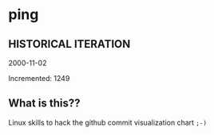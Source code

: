 # ping

## HISTORICAL ITERATION
2000-11-02

Incremented: 1249

## What is this?? 
Linux skills to hack the github commit visualization chart `;-)`
